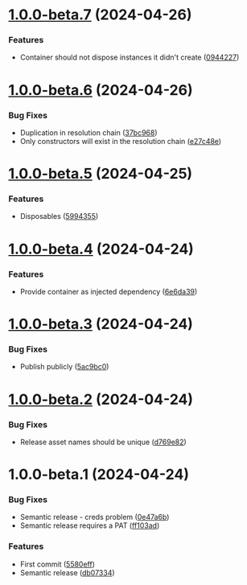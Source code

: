 # [1.0.0-beta.7](https://github.com/laurence79/ts-ioc/compare/v1.0.0-beta.6...v1.0.0-beta.7) (2024-04-26)


### Features

* Container should not dispose instances it didn't create ([0944227](https://github.com/laurence79/ts-ioc/commit/0944227a382d45e6316051e1bcd038fb75a75ca3))

# [1.0.0-beta.6](https://github.com/laurence79/ts-ioc/compare/v1.0.0-beta.5...v1.0.0-beta.6) (2024-04-26)


### Bug Fixes

* Duplication in resolution chain ([37bc968](https://github.com/laurence79/ts-ioc/commit/37bc9681fdf93e207b2c9fa97dac0eb980987a0d))
* Only constructors will exist in the resolution chain ([e27c48e](https://github.com/laurence79/ts-ioc/commit/e27c48ec7422647f3927ecd9aa571e9fa1d20e36))

# [1.0.0-beta.5](https://github.com/laurence79/ts-ioc/compare/v1.0.0-beta.4...v1.0.0-beta.5) (2024-04-25)


### Features

* Disposables ([5994355](https://github.com/laurence79/ts-ioc/commit/59943559de5ebe6116e5208371e12390f3be541b))

# [1.0.0-beta.4](https://github.com/laurence79/ts-ioc/compare/v1.0.0-beta.3...v1.0.0-beta.4) (2024-04-24)


### Features

* Provide container as injected dependency ([6e6da39](https://github.com/laurence79/ts-ioc/commit/6e6da3928786bb5cb70c9c1be872ed91b861d83c))

# [1.0.0-beta.3](https://github.com/laurence79/ts-ioc/compare/v1.0.0-beta.2...v1.0.0-beta.3) (2024-04-24)


### Bug Fixes

* Publish publicly ([5ac9bc0](https://github.com/laurence79/ts-ioc/commit/5ac9bc0a58872b2d36ff0b5e8717612a582e82ef))

# [1.0.0-beta.2](https://github.com/laurence79/ts-ioc/compare/v1.0.0-beta.1...v1.0.0-beta.2) (2024-04-24)


### Bug Fixes

* Release asset names should be unique ([d769e82](https://github.com/laurence79/ts-ioc/commit/d769e829d5179dfbbfe7e8c8e2017c88b158bcc6))

# 1.0.0-beta.1 (2024-04-24)


### Bug Fixes

* Semantic release - creds problem ([0e47a6b](https://github.com/laurence79/ts-ioc/commit/0e47a6b00eadf8ec0435600bd0ca4270864cfc4d))
* Semantic release requires a PAT ([ff103ad](https://github.com/laurence79/ts-ioc/commit/ff103adeb4f6eedfaeb6484293a301867aa15cf3))


### Features

* First commit ([5580eff](https://github.com/laurence79/ts-ioc/commit/5580eff66e95bde7f065d7ef4ba8a1c8ea2e56a2))
* Semantic release ([db07334](https://github.com/laurence79/ts-ioc/commit/db073344d303f4eef79121049f1689ca69b7f99f))
